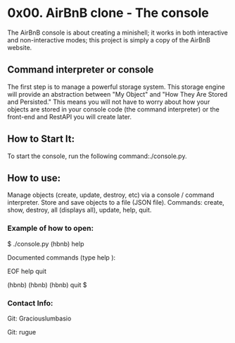 # 0x00. AirBnB clone - The console

The AirBnB console is about creating a minishell; it works in both interactive and non-interactive modes; this project is simply a copy of the AirBnB website.


## Command interpreter or console

The first step is to manage a powerful storage system. This storage engine will provide an abstraction between "My Object" and "How They Are Stored and Persisted." This means you will not have to worry about how your objects are stored in your console code (the command interpreter) or the front-end and RestAPI you will create later.

## How to Start It:
To start the console, run the following command:./console.py.

## How to use:
Manage objects (create, update, destroy, etc) via a console / command interpreter.
Store and save objects to a file (JSON file).
Commands: create, show, destroy, all (displays all), update, help, quit.
### Example of how to open:
$
./console.py
(hbnb) help

Documented commands (type help <topic>):

EOF  help  quit

(hbnb) 
(hbnb) 
(hbnb) quit
$

### Contact Info:
Git: Graciouslumbasio

Git: rugue
